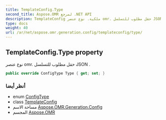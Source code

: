 ```yaml
---
title: TemplateConfig.Type
second_title: Aspose.OMR لمرجع .NET API
description: TemplateConfig ملكية. نوع عنصر omr. حقل مطلوب للتسلسل JSON .
type: docs
weight: 40
url: /ar/net/aspose.omr.generation.config/templateconfig/type/
---
```

## TemplateConfig.Type property

نوع عنصر omr. حقل مطلوب للتسلسل JSON .

```csharp
public override ConfigType Type { get; set; }
```

### أنظر أيضا

* enum [ConfigType](../../../aspose.omr.generation.config.enums/configtype/)
* class [TemplateConfig](../)
* مساحة الاسم [Aspose.OMR.Generation.Config](../../templateconfig/)
* المجسم [Aspose.OMR](../../../)


